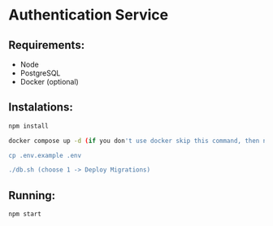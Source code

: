 # Authentication Service

## Requirements:
- Node
- PostgreSQL
- Docker (optional)

## Instalations:
```bash
npm install

docker compose up -d (if you don't use docker skip this command, then need install PostgreSQL manually)

cp .env.example .env

./db.sh (choose 1 -> Deploy Migrations)
```
## Running:
```bash
npm start
```
